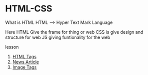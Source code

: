 # HTML-CSS

What is HTML
HTML --> Hyper Text Mark Language

Here HTML Give the frame for thing or web
CSS is give design and structure for web
JS giving funtionality for the web


lesson
1. [HTML Tags](./HTML/tags.html)
2. [News Article](./HTML/newsarticle.html)
3. [Image Tags](./HTML/imagetag.html)
